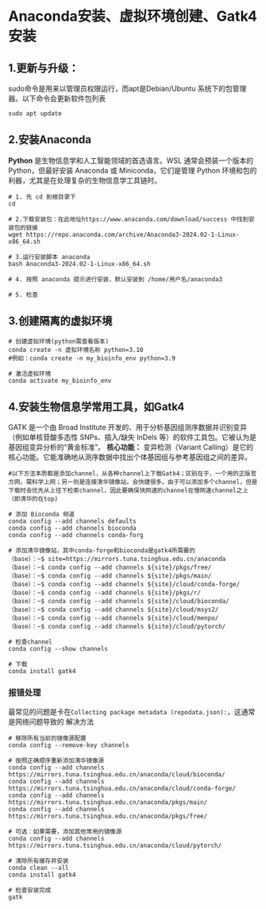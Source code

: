 # Anaconda安装、虚拟环境创建、Gatk4安装
## 1.更新与升级：
sudo命令是用来以管理员权限运行，而apt是Debian/Ubuntu 系统下的包管理器。以下命令会更新软件包列表
```
sudo apt update
```

## 2.安装Anaconda
**Python** 是生物信息学和人工智能领域的首选语言。WSL 通常会预装一个版本的 Python，但最好安装 Anaconda 或 Miniconda，它们是管理 Python 环境和包的利器，尤其是在处理复杂的生物信息学工具链时。
```
# 1. 先 cd 到根目录下
cd

# 2.下载安装包：在此地址https://www.anaconda.com/download/success 中找到安装包的链接
wget https://repo.anaconda.com/archive/Anaconda3-2024.02-1-Linux-x86_64.sh

# 3.运行安装脚本 anaconda
bash Anaconda3-2024.02-1-Linux-x86_64.sh

# 4. 按照 anaconda 提示进行安装，默认安装到 /home/用户名/anaconda3

# 5. 检查
```

## 3.创建隔离的虚拟环境
```
# 创建虚拟环境(python需查看版本)
conda create -n 虚拟环境名称 python=3.10
#例如：conda create -n my_bioinfo_env python=3.9

# 激活虚拟环境
conda activate my_bioinfo_env
```

## 4.安装生物信息学常用工具，如Gatk4
GATK 是一个由 Broad Institute 开发的、用于分析基因组测序数据并识别变异（例如单核苷酸多态性 SNPs、插入/缺失 InDels 等）的软件工具包。它被认为是基因组变异分析的“黄金标准”。 **核心功能：** 变异检测（Variant Calling）是它的核心功能。它能准确地从测序数据中找出个体基因组与参考基因组之间的差异。
```
#以下方法本质都是添加channel，从各种channel上下载Gatk4；区别在于，一个用的正版官方网，需科学上网；另一则是连接清华镜像站，会快捷很多。由于可以添加多个channel，但是下载时会优先从上往下检索channel，因此要确保快网速的channel在慢网速channel之上（即清华的在top)

# 添加 Bioconda 频道 
conda config --add channels defaults 
conda config --add channels bioconda 
conda config --add channels conda-forg

# 添加清华镜像站，其中conda-forge和bioconda是gatk4所需要的
（base）：~$ site=https://mirrors.tuna.tsinghua.edu.cn/anaconda
（base）：~$ conda config --add channels ${site}/pkgs/free/
（base）：~$ conda config --add channels ${site}/pkgs/main/
（base）：~$ conda config --add channels ${site}/cloud/conda-forge/
（base）：~$ conda config --add channels ${site}/pkgs/r/
（base）：~$ conda config --add channels ${site}/cloud/bioconda/
（base）：~$ conda config --add channels ${site}/cloud/msys2/
（base）：~$ conda config --add channels ${site}/cloud/menpo/
（base）：~$ conda config --add channels ${site}/cloud/pytorch/

# 检查channel
conda config --show channels

# 下载
conda install gatk4
```

### 报错处理
最常见的问题是卡在`Collecting package metadata (repodata.json):`，这通常是网络问题导致的 
解决方法
```
# 移除所有当前的镜像源配置
conda config --remove-key channels

# 按照正确顺序重新添加清华镜像源
conda config --add channels https://mirrors.tuna.tsinghua.edu.cn/anaconda/cloud/bioconda/
conda config --add channels https://mirrors.tuna.tsinghua.edu.cn/anaconda/cloud/conda-forge/
conda config --add channels https://mirrors.tuna.tsinghua.edu.cn/anaconda/pkgs/main/
conda config --add channels https://mirrors.tuna.tsinghua.edu.cn/anaconda/pkgs/free/

# 可选：如果需要，添加其他常用的镜像源
conda config --add channels https://mirrors.tuna.tsinghua.edu.cn/anaconda/cloud/pytorch/

# 清除所有缓存并安装
conda clean --all
conda install gatk4

# 检查安装完成
gatk
```

